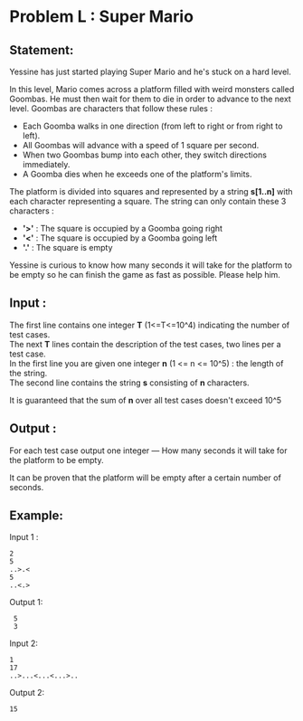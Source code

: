 # Problem L : Super Mario

## Statement:

Yessine has just started playing Super Mario and he's stuck on a hard level.

In this level, Mario comes across a platform filled with weird monsters called Goombas. He must then wait for them to die in order to advance to the next level. Goombas are characters that follow these rules : 

* Each Goomba walks in one direction (from left to right or from right to left).
* All Goombas will advance with a speed of 1 square per second.
* When two Goombas bump into each other, they switch directions immediately.
* A Goomba dies when he exceeds one of the platform's limits.

The platform is divided into squares and represented by a string **s[1..n]** with each character representing a square. The string can only contain these 3 characters : 

* **'>'** : The square is occupied by a Goomba going right 
* **'<'**  : The square is occupied by a Goomba going left 
* **'.'**   : The square is empty  

Yessine is curious to know how many seconds it will take for the platform to be empty so he can finish the game as fast as possible. Please help him.

## Input :

The first line contains one integer **T** (1<=T<=10^4) indicating the number of test cases. \
The next **T** lines contain the description of the test cases, two lines per a test case. \
In the first line you are given one integer **n**  (1 <= n <= 10^5) : the length of the string. \
The second line contains the string **s** consisting of **n** characters.

It is guaranteed that the sum of **n** over all test cases doesn't exceed 10^5

## Output :

For each test case output one integer — How many seconds it will take for the platform to be empty.

It can be proven that the platform will be empty after a certain number of seconds.

## Example:

Input 1 :  

```
2
5
..>.<
5
..<.>
```

Output 1:  

```
 5
 3
```

Input 2:  

```
1
17
..>...<...<...>.. 
```

Output 2:  

```
15
```
